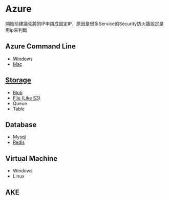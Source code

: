 # Azure
開始前建議先將的IP申請成固定IP，原因是很多Service的Security防火牆設定是用ip來判斷

## Azure Command Line
* [Windows](https://docs.microsoft.com/zh-tw/cli/azure/install-azure-cli-windows?tabs=azure-cli)
* [Mac](https://docs.microsoft.com/zh-tw/cli/azure/install-azure-cli-macos)

## [Storage](https://docs.microsoft.com/zh-tw/azure/storage/)
* [Blob](https://docs.microsoft.com/zh-tw/azure/storage/blobs/)
* [File (Like S3)](https://docs.microsoft.com/zh-tw/azure/storage/files/)
* Queue
* Table

## Database
* [Mysql](https://docs.microsoft.com/zh-tw/azure/mysql/)
* [Redis](https://docs.microsoft.com/zh-tw/azure/azure-cache-for-redis/)

## Virtual Machine
* Windows
* Linux
## AKE

